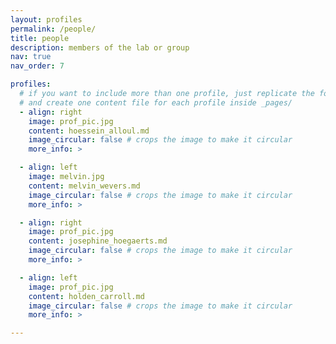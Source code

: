 ```yaml
---
layout: profiles
permalink: /people/
title: people
description: members of the lab or group
nav: true
nav_order: 7

profiles:
  # if you want to include more than one profile, just replicate the following block
  # and create one content file for each profile inside _pages/
  - align: right
    image: prof_pic.jpg
    content: hoessein_alloul.md
    image_circular: false # crops the image to make it circular
    more_info: >

  - align: left
    image: melvin.jpg
    content: melvin_wevers.md
    image_circular: false # crops the image to make it circular
    more_info: >

  - align: right
    image: prof_pic.jpg
    content: josephine_hoegaerts.md
    image_circular: false # crops the image to make it circular
    more_info: >

  - align: left
    image: prof_pic.jpg
    content: holden_carroll.md
    image_circular: false # crops the image to make it circular
    more_info: >

---
```

